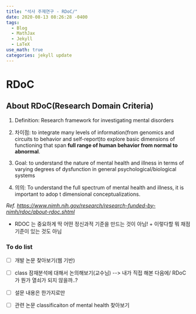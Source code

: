 ```yaml
---
title: "석사 주제연구 - RDoC/"
date: 2020-08-13 08:26:28 -0400
tags:
  - Blog
  - MathJax
  - Jekyll
  - LaTeX
use_math: true
categories: jekyll update
---
```

# RDoC
## About RDoC(Research Domain Criteria)
1. Definition: Research framework for investigating mental disorders <br>  

2. 차이점: to integrate many levels of information(from genomics and circuits to behavior and self-report)to explore basic dimensions of functioning that span **full range of human behavior from normal to abnormal**.<br>  

3. Goal: to understand the nature of mental health and illness in terms of varying degrees of dysfunction in general psychological/biological systems <br>  

4. 의의: To understand the full spectrum of mental health and illness, it is important to adop t dimensional conceptualizations. <br>  

_Ref. <a> https://www.nimh.nih.gov/research/research-funded-by-nimh/rdoc/about-rdoc.shtml <br>_
  
- RDOC 는 중요하게 딱 어떤 정신과적 기준을 만드는 것이 아님! + 이렇다할 뭐 채점 기준이 있는 것도 아님

### To do list
- [ ] 개발 논문 찾아보기(웹 기반)
- [ ] class 잠재분석에 대해서 논의해보기(교수님) --> 내가 직접 해본 다음에/ RDoC 가 뭔가 열쇠가 되지 않을까..?
- [ ] 설문 내용은 한가지로만
- [ ] 관련 논문 classificaiton of mental health 찾아보기



